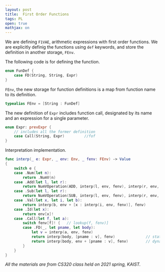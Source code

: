 ```yaml
---
layout: post
title:  First Order Functions
tags: PL
open: true
mathjax: on
---
```

We are defining `F1VAE`, arithmetic expressions with first order functions. We are explicitly definig the functions using `def` keywords, and store the definition in another storage, `FEnv`.

The following code is for defining the function.

```swift
enum FunDef {
    case FD(String, String, Expr)
}
```
`FEnv`, the new storage for function definitions is a map from function name to its definition.
```swift
typealias FEnv = [String : FunDef]
```

The new definition of `Expr` includes function call, designated by its name and an expression for a single parameter.
```swift
enum Expr: prevExpr {
    // includes all the former definition
    case Call(String, Expr)         //fof
}
```

Interpretation implementation.
```swift
func interp(_ e: Expr, _ env: Env, _ fenv: FEnv) -> Value
{
    switch e {
    case .Num(let n):
        return .NumV(n)
    case .Add(let l, let r):
        return NumVOperation(ADD, interp(l, env, fenv), interp(r, env, fenv))
    case .Sub(let l, let r):
        return NumVOperation(SUB, interp(l, env, fenv), interp(r, env, fenv))
    case .Val(let x, let i, let b):
        return interp(b, env + [x : interp(i, env, fenv)], fenv)
    case .Id(let x):
        return env[x]!
    case .Call(let f, let a):
        switch fenv[f]! {   // lookup(f, fenv)]
        case .FD(_, let pname, let body):
            let v = interp(a, env, fenv)
            return interp(body, [pname : v], fenv)              // static scoping
            return interp(body, env + [pname : v], fenv)        // dynamic scoping
        }
    }
}
```

*All the materials are from CS320 class held on 2021 spring, KAIST.*